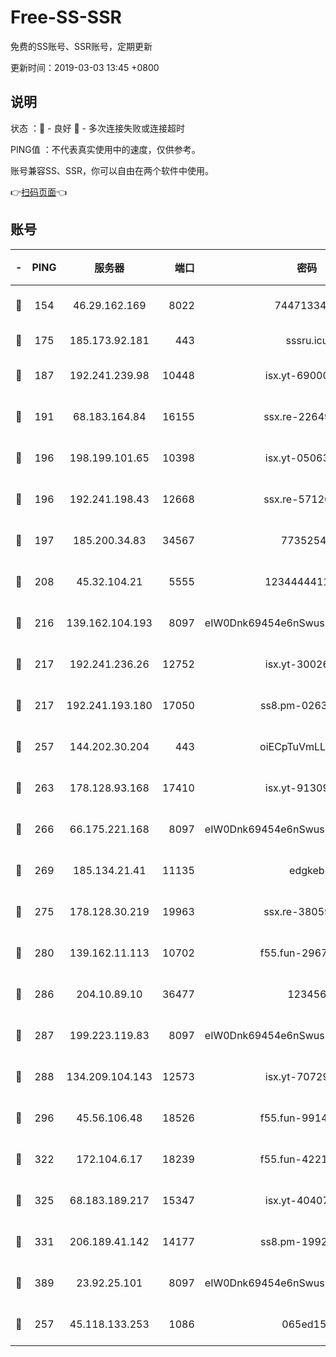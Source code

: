 # Free-SS-SSR

免费的SS账号、SSR账号，定期更新

更新时间：2019-03-03 13:45 +0800

## 说明

状态     ：🙂 - 良好 🙁 - 多次连接失败或连接超时

PING值   ：不代表真实使用中的速度，仅供参考。

账号兼容SS、SSR，你可以自由在两个软件中使用。

👉[扫码页面](https://liesauer.github.io/free-ss-ssr.github.io/)👈

## 账号

|-|PING|服务器|端口|密码|加密方式|区域|
|:----:|:----:|:-----:|-----:|:----:|:----:|:----:|
|🙂|154|46.29.162.169|8022|7447133485|aes-256-cfb|RU|
|🙂|175|185.173.92.181|443|sssru.icu|rc4-md5|RU|
|🙂|187|192.241.239.98|10448|isx.yt-69000110|aes-256-cfb|US|
|🙂|191|68.183.164.84|16155|ssx.re-22649975|aes-256-cfb|US|
|🙂|196|198.199.101.65|10398|isx.yt-05063367|aes-256-cfb|US|
|🙂|196|192.241.198.43|12668|ssx.re-57120332|aes-256-cfb|US|
|🙂|197|185.200.34.83|34567|77352549|aes-256-cfb|US|
|🙂|208|45.32.104.21|5555|1234444411111|aes-256-cfb|SG|
|🙂|216|139.162.104.193|8097|eIW0Dnk69454e6nSwuspv9DmS201tQ0D|aes-256-cfb|JP|
|🙂|217|192.241.236.26|12752|isx.yt-30026979|aes-256-cfb|US|
|🙂|217|192.241.193.180|17050|ss8.pm-02632240|aes-256-cfb|US|
|🙂|257|144.202.30.204|443|oiECpTuVmLLxk4Ts|aes-256-cfb|US|
|🙂|263|178.128.93.168|17410|isx.yt-91309111|aes-256-cfb|SG|
|🙂|266|66.175.221.168|8097|eIW0Dnk69454e6nSwuspv9DmS201tQ0D|aes-256-cfb|US|
|🙂|269|185.134.21.41|11135|edgkeb|aes-256-cfb|GB|
|🙂|275|178.128.30.219|19963|ssx.re-38059687|aes-256-cfb|SG|
|🙂|280|139.162.11.113|10702|f55.fun-29670357|aes-256-cfb|SG|
|🙂|286|204.10.89.10|36477|123456|aes-256-cfb|US|
|🙂|287|199.223.119.83|8097|eIW0Dnk69454e6nSwuspv9DmS201tQ0D|aes-256-cfb|US|
|🙂|288|134.209.104.143|12573|isx.yt-70729668|aes-256-cfb|SG|
|🙂|296|45.56.106.48|18526|f55.fun-99140423|aes-256-cfb|US|
|🙂|322|172.104.6.17|18239|f55.fun-42215388|aes-256-cfb|US|
|🙂|325|68.183.189.217|15347|isx.yt-40407934|aes-256-cfb|SG|
|🙂|331|206.189.41.142|14177|ss8.pm-19928527|aes-256-cfb|SG|
|🙂|389|23.92.25.101|8097|eIW0Dnk69454e6nSwuspv9DmS201tQ0D|aes-256-cfb|US|
|🙂|257|45.118.133.253|1086|065ed15a|aes-256-cfb|SG|
